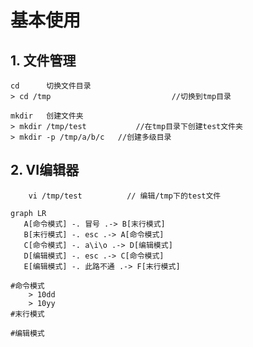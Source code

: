 # 基本使用
## 1. 文件管理
```shell
cd      切换文件目录
> cd /tmp 							//切换到tmp目录
```
```shell
mkdir 	创建文件夹
> mkdir /tmp/test   		//在tmp目录下创建test文件夹
> mkdir -p /tmp/a/b/c  	//创建多级目录
```
## 2. VI编辑器
```shell
	vi /tmp/test          // 编辑/tmp下的test文件
```
```mermaid
graph LR
   A[命令模式] -. 冒号 .-> B[末行模式] 
   B[末行模式] -. esc .-> A[命令模式] 
   C[命令模式] -. a\i\o .-> D[编辑模式] 
   D[编辑模式] -. esc .-> C[命令模式] 
   E[编辑模式] -. 此路不通 .-> F[末行模式] 
```

```shell
#命令模式
	> 10dd 
	> 10yy 
#末行模式

#编辑模式
```
